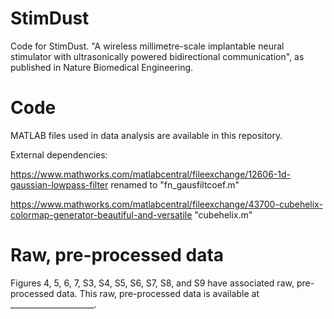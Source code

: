 # StimDust
Code for StimDust. "A wireless millimetre-scale implantable neural stimulator with ultrasonically powered bidirectional communication", as published in Nature Biomedical Engineering.

# Code
MATLAB files used in data analysis are available in this repository.

External dependencies:

https://www.mathworks.com/matlabcentral/fileexchange/12606-1d-gaussian-lowpass-filter
renamed to "fn_gausfiltcoef.m"

https://www.mathworks.com/matlabcentral/fileexchange/43700-cubehelix-colormap-generator-beautiful-and-versatile
"cubehelix.m"

# Raw, pre-processed data
Figures 4, 5, 6, 7, S3, S4, S5, S6, S7, S8, and S9 have associated raw, pre-processed data. This raw, pre-processed data is available at _____________________.
